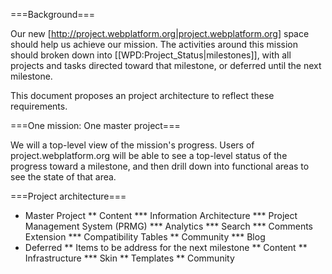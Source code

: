 ===Background===

Our new [http://project.webplatform.org|project.webplatform.org] space should help us achieve our mission. The activities around this mission should broken down into [[WPD:Project_Status|milestones]], with all projects and tasks directed toward that milestone, or deferred until the next milestone.

This document proposes an project architecture to reflect these requirements.

===One mission: One master project===

We will a top-level view of the mission's progress. Users of project.webplatform.org will be able to see a top-level status of the progress toward a milestone, and then drill down into functional areas to see the state of that area. 

===Project architecture===

* Master Project
** Content
*** Information Architecture
*** Project Management System (PRMG)
*** Analytics
*** Search
*** Comments Extension
*** Compatibility Tables
** Community
*** Blog
* Deferred
** Items to be address for the next milestone
** Content
** Infrastructure
*** Skin
** Templates
** Community